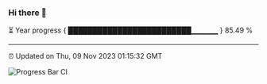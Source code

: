 ### Hi there 👋

⏳ Year progress { █████████████████████████▁▁▁▁▁ } 85.49 %

---

⏰ Updated on Thu, 09 Nov 2023 01:15:32 GMT

![Progress Bar CI](https://github.com/ZhaoGui/ZhaoGui/workflows/Progress%20Bar%20CI/badge.svg)
